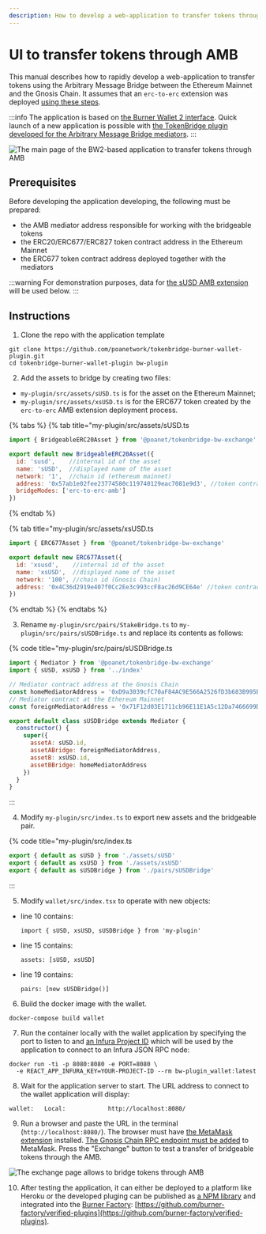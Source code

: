 ```yaml
---
description: How to develop a web-application to transfer tokens through AMB
---
```


# UI to transfer tokens through AMB

This manual describes how to rapidly develop a web-application to transfer tokens using the Arbitrary Message Bridge between the Ethereum Mainnet and the Gnosis Chain. It assumes that an `erc-to-erc` extension was deployed [using these steps](deploy-erc20-erc677-erc827-to-erc677-amb-bridge-extension.md).

:::info
The application is based on [the Burner Wallet 2 interface](https://github.com/burner-wallet/burner-wallet-2). Quick launch of a new application is possible with [the TokenBridge plugin developed for the Arbitrary Message Bridge mediators](https://github.com/poanetwork/tokenbridge/tree/master/burner-wallet-plugin).
:::

![The main page of the BW2-based application to transfer tokens through AMB](/img/specs/bridges/image-37.png)

## Prerequisites

Before developing the application developing, the following must be prepared:

* the AMB mediator address responsible for working with the bridgeable tokens
* the ERC20/ERC677/ERC827 token contract address in the Ethereum Mainnet
* the ERC677 token contract address deployed together with the mediators

:::warning
For demonstration purposes, data for [the sUSD AMB extension](/specs/bridges/eth-gc/susd-bridge-extension) will be used below.
:::

## Instructions

1. Clone the repo with the application template

```text
git clone https://github.com/poanetwork/tokenbridge-burner-wallet-plugin.git
cd tokenbridge-burner-wallet-plugin bw-plugin
```

2. Add the assets to bridge by creating two files:

* `my-plugin/src/assets/sUSD.ts` is for the asset on the Ethereum Mainnet;
* `my-plugin/src/assets/xsUSD.ts` is for the ERC677 token created by the `erc-to-erc` AMB extension deployment process.

{% tabs %}
{% tab title="my-plugin/src/assets/sUSD.ts
```javascript
import { BridgeableERC20Asset } from '@poanet/tokenbridge-bw-exchange'

export default new BridgeableERC20Asset({
  id: 'susd',    //internal id of the asset
  name: 'sUSD',  //displayed name of the asset
  network: '1',  //chain id (ethereum mainnet)
  address: '0x57ab1e02fee23774580c119740129eac7081e9d3', //token contract address
  bridgeModes: ['erc-to-erc-amb']
})
```
{% endtab %}

{% tab title="my-plugin/src/assets/xsUSD.ts
```javascript
import { ERC677Asset } from '@poanet/tokenbridge-bw-exchange'

export default new ERC677Asset({
  id: 'xsusd',    //internal id of the asset
  name: 'xsUSD',  //displayed name of the asset
  network: '100', //chain id (Gnosis Chain)
  address: '0x4C36d2919e407f0Cc2Ee3c993ccF8ac26d9CE64e' //token contract address
})
```
{% endtab %}
{% endtabs %}

3. Rename `my-plugin/src/pairs/StakeBridge.ts` to `my-plugin/src/pairs/sUSDBridge.ts` and replace its contents as follows:

{% code title="my-plugin/src/pairs/sUSDBridge.ts
```javascript
import { Mediator } from '@poanet/tokenbridge-bw-exchange'
import { sUSD, xsUSD } from '../index'

// Mediator contract address at the Gnosis Chain
const homeMediatorAddress = '0xD9a3039cfC70aF84AC9E566A2526fD3b683B995B'
// Mediator contract at the Ethereum Mainnet
const foreignMediatorAddress = '0x71F12d03E1711cb96E11E1A5c12Da7466699Db8D'

export default class sUSDBridge extends Mediator {
  constructor() {
    super({
      assetA: sUSD.id,
      assetABridge: foreignMediatorAddress,
      assetB: xsUSD.id,
      assetBBridge: homeMediatorAddress
    })
  }
}
```
:::

4. Modify `my-plugin/src/index.ts` to export new assets and the bridgeable pair.

{% code title="my-plugin/src/index.ts
```javascript
export { default as sUSD } from './assets/sUSD'
export { default as xsUSD } from './assets/xsUSD'
export { default as sUSDBridge } from './pairs/sUSDBridge'
```
:::

5. Modify `wallet/src/index.tsx` to operate with new objects:

* line 10 contains:

  ```text
  import { sUSD, xsUSD, sUSDBridge } from 'my-plugin'
  ```

* line 15 contains: 

  ```text
  assets: [sUSD, xsUSD]
  ```

* line 19 contains:

  ```text
  pairs: [new sUSDBridge()]
  ```

6. Build the docker image with the wallet. 

```text
docker-compose build wallet
```

7. Run the container locally with the wallet application by specifying the port to listen to and [an Infura Project ID](https://infura.io/docs) which will be used by the application to connect to an Infura JSON RPC node:

```text
docker run -ti -p 8080:8080 -e PORT=8080 \
  -e REACT_APP_INFURA_KEY=YOUR-PROJECT-ID --rm bw-plugin_wallet:latest
```

8. Wait for the application server to start. The URL address to connect to the wallet application will display:

```text
wallet:   Local:            http://localhost:8080/
```

9. Run a browser and paste the URL in the terminal \(`http://localhost:8080/`\). The browser must have [the MetaMask extension](https://metamask.io/) installed. [The Gnosis Chain RPC endpoint must be added](https://www.xdaichain.com/for-users/wallets/metamask/metamask-setup) to MetaMask. Press the "Exchange" button to test a transfer of bridgeable tokens through the AMB.

![The exchange page allows to bridge tokens through AMB](/img/specs/bridges/image-47.png)

10. After testing the application, it can either be deployed to a platform like Heroku or the developed pluging can be published as [a NPM library](https://www.npmjs.com/) and integrated into the [Burner Factory](http://burnerfactory.com/): [https://github.com/burner-factory/verified-plugins](https://github.com/burner-factory/verified-plugins).

